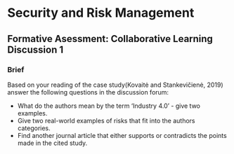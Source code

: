 # Security and Risk Management

## Formative Asessment: Collaborative Learning Discussion 1
### Brief
Based on your reading of the case study(Kovaitė and Stankevičienė, 2019) answer the following questions in the discussion forum:
- What do the authors mean by the term ‘Industry 4.0’ - give two examples.
- Give two real-world examples of risks that fit into the authors categories.
- Find another journal article that either supports or contradicts the points made in the cited study.
